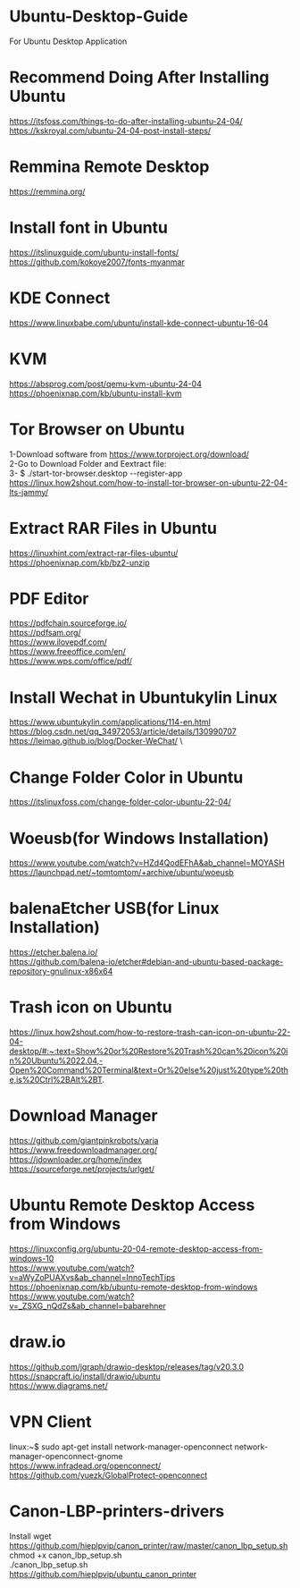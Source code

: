 # Ubuntu-Desktop-Guide
For Ubuntu Desktop Application

# Recommend Doing After Installing Ubuntu
https://itsfoss.com/things-to-do-after-installing-ubuntu-24-04/ \
https://kskroyal.com/ubuntu-24-04-post-install-steps/

# Remmina Remote Desktop
https://remmina.org/

# Install font in Ubuntu
https://itslinuxguide.com/ubuntu-install-fonts/ \
https://github.com/kokoye2007/fonts-myanmar

# KDE Connect
https://www.linuxbabe.com/ubuntu/install-kde-connect-ubuntu-16-04

# KVM
https://absprog.com/post/qemu-kvm-ubuntu-24-04 \
https://phoenixnap.com/kb/ubuntu-install-kvm

# Tor Browser on Ubuntu
1-Download software from https://www.torproject.org/download/ \
2-Go to Download Folder and Eextract file: \
3- $ ./start-tor-browser.desktop --register-app \
https://linux.how2shout.com/how-to-install-tor-browser-on-ubuntu-22-04-lts-jammy/

# Extract RAR Files in Ubuntu
https://linuxhint.com/extract-rar-files-ubuntu/ \
https://phoenixnap.com/kb/bz2-unzip

# PDF Editor
https://pdfchain.sourceforge.io/ \
https://pdfsam.org/ \
https://www.ilovepdf.com/ \
https://www.freeoffice.com/en/ \
https://www.wps.com/office/pdf/

# Install Wechat in Ubuntukylin Linux
https://www.ubuntukylin.com/applications/114-en.html \
https://blog.csdn.net/qq_34972053/article/details/130990707 \
https://leimao.github.io/blog/Docker-WeChat/ \

# Change Folder Color in Ubuntu
https://itslinuxfoss.com/change-folder-color-ubuntu-22-04/

# Woeusb(for Windows Installation)
https://www.youtube.com/watch?v=HZd4QodEFhA&ab_channel=MOYASH \
https://launchpad.net/~tomtomtom/+archive/ubuntu/woeusb

# balenaEtcher USB(for Linux Installation)
https://etcher.balena.io/ \
https://github.com/balena-io/etcher#debian-and-ubuntu-based-package-repository-gnulinux-x86x64

# Trash icon on Ubuntu
https://linux.how2shout.com/how-to-restore-trash-can-icon-on-ubuntu-22-04-desktop/#:~:text=Show%20or%20Restore%20Trash%20can%20icon%20in%20Ubuntu%2022.04,-Open%20Command%20Terminal&text=Or%20else%20just%20type%20the,is%20Ctrl%2BAlt%2BT.

# Download Manager
https://github.com/giantpinkrobots/varia \
https://www.freedownloadmanager.org/ \
https://jdownloader.org/home/index \
https://sourceforge.net/projects/urlget/

# Ubuntu Remote Desktop Access from Windows
https://linuxconfig.org/ubuntu-20-04-remote-desktop-access-from-windows-10 \
https://www.youtube.com/watch?v=aWyZoPUAXvs&ab_channel=InnoTechTips \
https://phoenixnap.com/kb/ubuntu-remote-desktop-from-windows \
https://www.youtube.com/watch?v=_ZSXG_nQdZs&ab_channel=babarehner

# draw.io
https://github.com/jgraph/drawio-desktop/releases/tag/v20.3.0 \
https://snapcraft.io/install/drawio/ubuntu \
https://www.diagrams.net/

# VPN Client
linux:~$ sudo apt-get install network-manager-openconnect network-manager-openconnect-gnome \
https://www.infradead.org/openconnect/ \
https://github.com/yuezk/GlobalProtect-openconnect

# Canon-LBP-printers-drivers
Install wget https://github.com/hieplpvip/canon_printer/raw/master/canon_lbp_setup.sh \
chmod +x canon_lbp_setup.sh \
./canon_lbp_setup.sh \
https://github.com/hieplpvip/ubuntu_canon_printer
